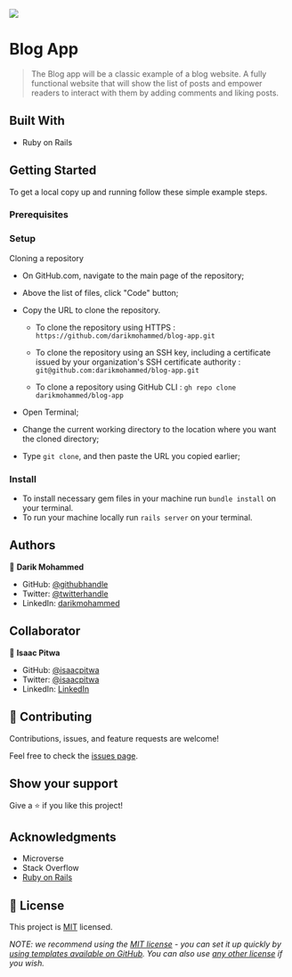![](https://img.shields.io/badge/Microverse-blueviolet)

# Blog App

> The Blog app will be a classic example of a blog website. A fully functional website that will show the list of posts and empower readers to interact with them by adding comments and liking posts.

## Built With

- Ruby on Rails

## Getting Started

To get a local copy up and running follow these simple example steps.

### Prerequisites

### Setup

Cloning a repository

- On GitHub.com, navigate to the main page of the repository;

- Above the list of files, click "Code" button;

- Copy the URL to clone the repository.

  - To clone the repository using HTTPS : `https://github.com/darikmohammed/blog-app.git`

  - To clone the repository using an SSH key, including a certificate issued by your organization's SSH certificate authority : `git@github.com:darikmohammed/blog-app.git`

  - To clone a repository using GitHub CLI : `gh repo clone darikmohammed/blog-app`

- Open Terminal;

- Change the current working directory to the location where you want the cloned directory;

- Type `git clone`, and then paste the URL you copied earlier;

### Install

- To install necessary gem files in your machine run `bundle install` on your terminal.
- To run your machine locally run `rails server` on your terminal.

## Authors

👤 **Darik Mohammed**

- GitHub: [@githubhandle](https://github.com/darikmohammed)
- Twitter: [@twitterhandle](https://twitter.com/r_darik)
- LinkedIn: [darikmohammed](https://www.linkedin.com/in/darik-mohammed/)

## Collaborator 

👤 **Isaac Pitwa**
- GitHub: [@isaacpitwa](https://github.com/isaacpitwa)
- Twitter: [@isaacpitwa](https://twitter.com/isaacpitwa)
- LinkedIn: [LinkedIn](https://linkedin.com/in/isaac-pitwa)

## 🤝 Contributing

Contributions, issues, and feature requests are welcome!

Feel free to check the [issues page](../../issues/).

## Show your support

Give a ⭐️ if you like this project!

## Acknowledgments

- Microverse
- Stack Overflow
- [Ruby on Rails](https://rubyonrails.org/)

## 📝 License

This project is [MIT](./LICENSE) licensed.

_NOTE: we recommend using the [MIT license](https://choosealicense.com/licenses/mit/) - you can set it up quickly by [using templates available on GitHub](https://docs.github.com/en/communities/setting-up-your-project-for-healthy-contributions/adding-a-license-to-a-repository). You can also use [any other license](https://choosealicense.com/licenses/) if you wish._
